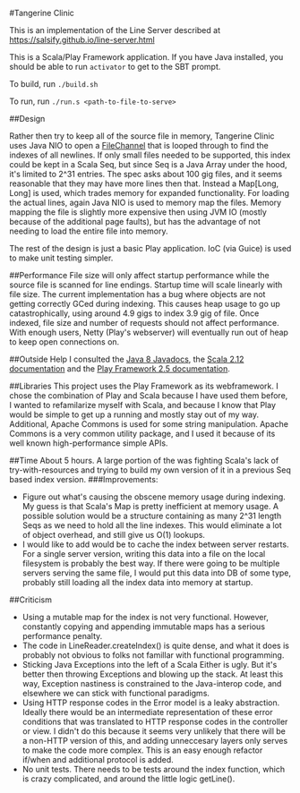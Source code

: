 #Tangerine Clinic

This is an implementation of the Line Server described at https://salsify.github.io/line-server.html

This is a Scala/Play Framework application. If you have Java installed, you should be able to run `activator` to get to the SBT prompt.

To build, run `./build.sh`

To run, run `./run.s <path-to-file-to-serve>`

##Design

Rather then try to keep all of the source file in memory, Tangerine Clinic uses Java NIO to open a [FileChannel](https://docs.oracle.com/javase/8/docs/api/java/nio/channels/FileChannel.html) that is looped through to find the indexes of all newlines. If only small files needed to be supported, this index could be kept in a Scala Seq, but since Seq is a Java Array under the hood, it's limited to 2^31 entries. The spec asks about 100 gig files, and it seems reasonable that they may have more lines then that. Instead a Map[Long, Long] is used, which trades memory for expanded functionality. For loading the actual lines, again Java NIO is used to memory map the files. Memory mapping the file is slightly more expensive then using JVM IO (mostly because of the additional page faults), but has the advantage of not needing to load the entire file into memory.

The rest of the design is just a basic Play application. IoC (via Guice) is used to make unit testing simpler.

##Performance
File size will only affect startup performance while the source file is scanned for line endings. Startup time will scale linearly with file size. The current implementation has a bug where objects are not getting correctly GCed during indexing. This causes heap usage to go up catastrophically, using around 4.9 gigs to index 3.9 gig of file. Once indexed, file size and number of requests should not affect performance. With enough users, Netty (Play's webserver) will eventually run out of heap to keep open connections on.

##Outside Help
I consulted the [Java 8 Javadocs](), the [Scala 2.12 documentation](http://www.scala-lang.org/api/2.12.0/) and the [Play Framework 2.5 documentation](https://www.playframework.com/documentation/2.5.x/Home).

##Libraries
This project uses the Play Framework as its webframework. I chose the combination of Play and Scala because I have used them before, I wanted to refamilarize myself with Scala, and because I know that Play would be simple to get up a running and mostly stay out of my way. Additional, Apache Commons is used for some string manipulation. Apache Commons is a very common utility package, and I used it because of its well known high-performance simple APIs.

##Time
About 5 hours. A large portion of the was fighting Scala's lack of try-with-resources and trying to build my own version of it in a previous Seq based index version. 
###Improvements:
* Figure out what's causing the obscene memory usage during indexing. My guess is that Scala's Map is pretty inefficient at memory usage. A possible solution would be a structure containing as many 2^31 length Seqs as we need to hold all the line indexes. This would eliminate a lot of object overhead, and still give us O(1) lookups.
* I would like to add would be to cache the index between server restarts. For a single server version, writing this data into a file on the local filesystem is probably the best way. If there were going to be multiple servers serving the same file, I would put this data into DB of some type, probably still loading all the index data into memory at startup.

##Criticism
* Using a mutable map for the index is not very functional. However, constantly copying and appending immutable maps has a serious performance penalty.
* The code in LineReader.createIndex() is quite dense, and what it does is probably not obvious to folks not famillar with functional programming.
* Sticking Java Exceptions into the left of a Scala Either is ugly. But it's better then throwing Exceptions and blowing up the stack. At least this way, Exception nastiness is constrained to the Java-interop code, and elsewhere we can stick with functional paradigms.
* Using HTTP response codes in the Error model is a leaky abstraction. Ideally there would be an intermediate representation of these error conditions that was translated to HTTP response codes in the controller or view. I didn't do this because it seems very unlikely that there will be a non-HTTP version of this, and adding unneccesary layers only serves to make the code more complex. This is an easy enough refactor if/when and additional protocol is added.
* No unit tests. There needs to be tests around the index function, which is crazy complicated, and around the little logic getLine().